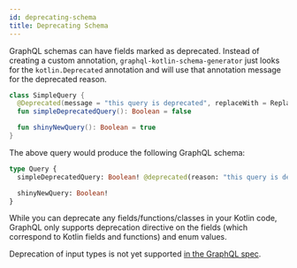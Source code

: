 ```yaml
---
id: deprecating-schema
title: Deprecating Schema
---
```

GraphQL schemas can have fields marked as deprecated. Instead of creating a custom annotation,
`graphql-kotlin-schema-generator` just looks for the `kotlin.Deprecated` annotation and will use that annotation message
for the deprecated reason.

```kotlin
class SimpleQuery {
  @Deprecated(message = "this query is deprecated", replaceWith = ReplaceWith("shinyNewQuery"))
  fun simpleDeprecatedQuery(): Boolean = false

  fun shinyNewQuery(): Boolean = true
}
```

The above query would produce the following GraphQL schema:

```graphql
type Query {
  simpleDeprecatedQuery: Boolean! @deprecated(reason: "this query is deprecated, replace with shinyNewQuery")

  shinyNewQuery: Boolean!
}
```

While you can deprecate any fields/functions/classes in your Kotlin code, GraphQL only supports deprecation directive on
the fields (which correspond to Kotlin fields and functions) and enum values.

Deprecation of input types is not yet supported [in the GraphQL spec](https://github.com/graphql/graphql-spec/pull/525).
